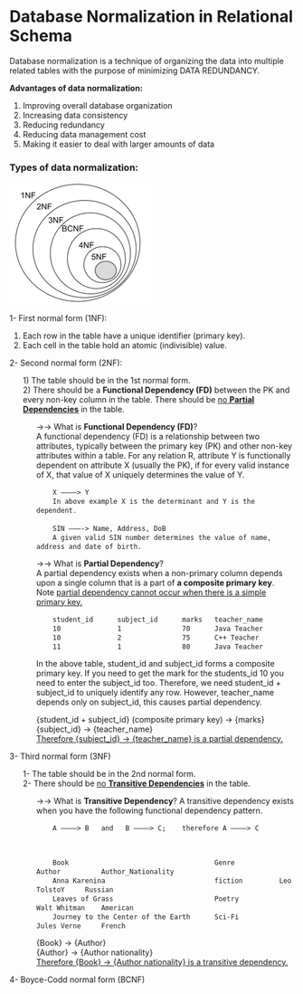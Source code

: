 <h1>Database Normalization in Relational Schema</h1>
<p>
Database normalization is a technique of organizing the data into multiple related tables with the purpose of minimizing DATA REDUNDANCY.<br>

<strong> Advantages of data normalization: </strong><br>
1) Improving overall database organization<br>
2) Increasing data consistency<br>
3) Reducing redundancy<br>
4) Reducing data management cost<br>
5) Making it easier to deal with larger amounts of data<br>


<h3>Types of data normalization:</h3>
<img src="./nf.png" width="250"/><br>

1- First normal form (1NF):<br>
1) Each row in the table have a unique identifier (primary key).<br>
2) Each cell in the table hold an atomic (indivisible) value.<br>
</ul>
2- Second normal form (2NF):<br>
<ul>
1) The table should be in the 1st normal form.<br>
2) There should be a <strong>Functional Dependency (FD)</strong> between the PK and every non-key column in the table. There should be <ins>no <strong>Partial Dependencies</strong></ins> in the table.<br>
<ul>
&rarr;&rarr; What is <strong>Functional Dependency (FD)</strong>?<br>
A functional dependency (FD) is a relationship between two attributes, typically between the primary key (PK) and other non-key attributes within a table. For any relation R, attribute Y is functionally dependent on attribute X (usually the PK), if for every valid instance of X, that value of X uniquely determines the value of Y.

</br>

        X ———–> Y
        In above example X is the determinant and Y is the dependent.

        SIN ———-> Name, Address, DoB
        A given valid SIN number determines the value of name, address and date of birth.

&rarr;&rarr; What is <strong>Partial Dependency</strong>? <br>
A partial dependency exists when a non-primary column depends upon a single column that is a part of <strong>a composite primary key</strong>.<br> Note <ins>partial dependency cannot occur when there is a simple primary key.</ins>


        student_id      subject_id      marks   teacher_name
        10              1               70      Java Teacher
        10              2               75      C++ Teacher
        11              1               80      Java Teacher


In the above table, student_id and subject_id forms a composite primary key. If you need to get the mark for the students_id 10 you need to enter the subject_id too. Therefore, we need student_id + subject_id to uniquely identify any row. However, teacher_name depends only on subject_id, this causes partial dependency.

{student_id + subject_id} (composite primary key) → {marks} <br>
{subject_id} → {teacher_name} <br>
<ins>Therefore {subject_id} → {teacher_name} is a partial dependency.</ins><br>
</ul>
</ul>
3- Third normal form (3NF)<br>
<ul>
1- The table should be in the 2nd normal form.<br>
2- There should be <ins>no <strong>Transitive Dependencies</strong></ins> in the table.<br>
<ul>
&rarr;&rarr; What is <strong>Transitive Dependency</strong>?
A transitive dependency exists when you have the following functional dependency pattern.

</br>

        A ———–> B   and   B ———–> C;    therefore A ———–> C

<br>


        Book                                    Genre           Author          Author_Nationality
        Anna Karenina                           fiction         Leo TolstoY     Russian
        Leaves of Grass                         Poetry          Walt Whitman	American
        Journey to the Center of the Earth      Sci-Fi          Jules Verne     French


{Book} → {Author} <br>
{Author} → {Author nationality} <br>
<ins>Therefore {Book} → {Author nationality} is a transitive dependency.</ins><br>
</ul>
</ul>
4- Boyce-Codd normal form (BCNF)<br>
</p>